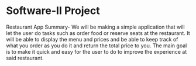 # Software-II Project
Restaurant App
Summary-
We will be making a simple application that will let the user do tasks such as order food or reserve seats at the restaurant. It will be able to display the menu and prices and be able to keep track of what you order as you do it and return the total price to you. The main goal is to make it quick and easy for the user to do to improve the experience at said restaurant.


